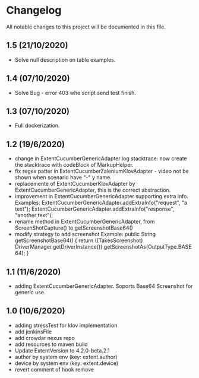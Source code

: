 # Changelog 
All notable changes to this project will be documented in this file.

## 1.5 (21/10/2020)
- Solve null description on table examples.

## 1.4 (07/10/2020)
- Solve Bug - error 403 whe script send test finish.

## 1.3 (07/10/2020)
- Full dockerization.  

## 1.2 (19/6/2020)
- change in ExtentCucumberGenericAdapter log stacktrace: now create the stacktrace with codeBlock of MarkupHelper.  
- fix regex patter in ExtentCucumberZaleniumKlovAdapter - video not be shown when scenario have "-" y name.
- replacemente of ExtentCucumberKlovAdapter by ExtentCucumberGenericAdapter, this is the correct abstraction.  
- improvement in ExtentCucumberGenericAdapter supporting extra info.
	Examples: 
    	ExtentCucumberGenericAdapter.addExtraInfo("request", "a text");
		ExtentCucumberGenericAdapter.addExtraInfo("response", "another text");
- rename method in ExtentCucumberGenericAdapter, from ScreenShotCapture() to getScreenshotBase64()
- modify strategy to add screenshot 
	Example:   public String getScreenshotBase64() { return ((TakesScreenshot) DriverManager.getDriverInstance()).getScreenshotAs(OutputType.BASE64);	}
		
## 1.1 (11/6/2020)
- adding ExtentCucumberGenericAdapter. Soports Base64 Screenshot for generic use.

## 1.0 (10/6/2020)
- adding stressTest for klov implementation
- add jenkinsFile
- add crowdar nexus repo
- add resources to maven build
- Update ExtentVersion to 4.2.0-beta.2.1
- author by system env (key: extent.author)
- device by system env (key: extent.device)
- revert comment of hook remove 



